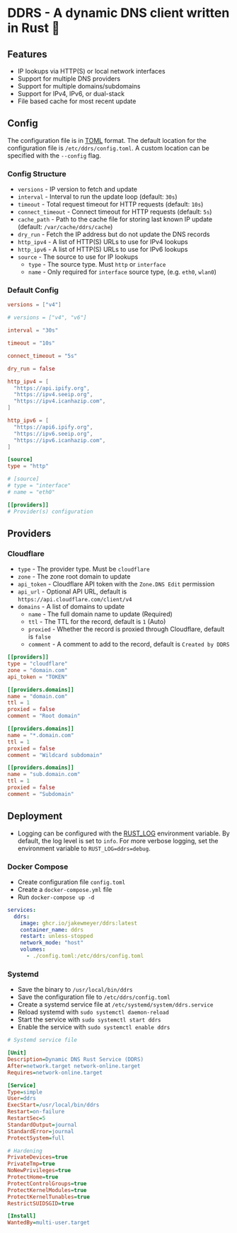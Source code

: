 # DDRS - A dynamic DNS client written in Rust 🦀

## Features
* IP lookups via HTTP(S) or local network interfaces
* Support for multiple DNS providers
* Support for multiple domains/subdomains
* Support for IPv4, IPv6, or dual-stack
* File based cache for most recent update

## Config
The configuration file is in [TOML](https://toml.io/en/) format. The default location for the configuration file is `/etc/ddrs/config.toml`. A custom location can be specified with the `--config` flag.

### Config Structure
* `versions` - IP version to fetch and update
* `interval` - Interval to run the update loop (default: `30s`)
* `timeout` - Total request timeout for HTTP requests (default: `10s`)
* `connect_timeout` - Connect timeout for HTTP requests (default: `5s`)
* `cache_path` - Path to the cache file for storing last known IP update (default: `/var/cache/ddrs/cache`)
* `dry_run` - Fetch the IP address but do not update the DNS records
* `http_ipv4` - A list of HTTP(S) URLs to use for IPv4 lookups
* `http_ipv6` - A list of HTTP(S) URLs to use for IPv6 lookups
* `source` - The source to use for IP lookups
  * `type` - The source type. Must `http` or `interface`
  * `name` - Only required for `interface` source type, (e.g. `eth0`, `wlan0`)

### Default Config

```toml
versions = ["v4"]

# versions = ["v4", "v6"]

interval = "30s"

timeout = "10s"

connect_timeout = "5s"

dry_run = false

http_ipv4 = [
  "https://api.ipify.org",
  "https://ipv4.seeip.org",
  "https://ipv4.icanhazip.com",
]

http_ipv6 = [
  "https://api6.ipify.org",
  "https://ipv6.seeip.org",
  "https://ipv6.icanhazip.com",
]

[source]
type = "http"

# [source]
# type = "interface"
# name = "eth0"

[[providers]]
# Provider(s) configuration
```

## Providers

### Cloudflare
* `type` - The provider type. Must be `cloudflare`
* `zone` - The zone root domain to update
* `api_token` - Cloudflare API token with the `Zone.DNS Edit` permission
* `api_url` - Optional API URL, default is `https://api.cloudflare.com/client/v4`
* `domains` - A list of domains to update
  * `name` - The full domain name to update (Required)
  * `ttl` - The TTL for the record, default is `1` (Auto)
  * `proxied` - Whether the record is proxied through Cloudflare, default is `false`
  * `comment` - A comment to add to the record, default is `Created by DDRS`

```toml
[[providers]]
type = "cloudflare"
zone = "domain.com"
api_token = "TOKEN"

[[providers.domains]]
name = "domain.com"
ttl = 1
proxied = false
comment = "Root domain"

[[providers.domains]]
name = "*.domain.com"
ttl = 1
proxied = false
comment = "Wildcard subdomain"

[[providers.domains]]
name = "sub.domain.com"
ttl = 1
proxied = false
comment = "Subdomain"
```

## Deployment
* Logging can be configured with the [RUST_LOG](https://docs.rs/env_logger/latest/env_logger/#enabling-logging) environment variable. By default, the log level is set to `info`. For more verbose logging, set the environment variable to `RUST_LOG=ddrs=debug`.

### Docker Compose
* Create configuration file `config.toml`
* Create a `docker-compose.yml` file
* Run `docker-compose up -d`

```yaml
services:
  ddrs:
    image: ghcr.io/jakewmeyer/ddrs:latest
    container_name: ddrs
    restart: unless-stopped
    network_mode: "host"
    volumes:
      - ./config.toml:/etc/ddrs/config.toml
```

### Systemd
* Save the binary to `/usr/local/bin/ddrs`
* Save the configuration file to `/etc/ddrs/config.toml`
* Create a systemd service file at `/etc/systemd/system/ddrs.service`
* Reload systemd with `sudo systemctl daemon-reload`
* Start the service with `sudo systemctl start ddrs`
* Enable the service with `sudo systemctl enable ddrs`

```ini
# Systemd service file

[Unit]
Description=Dynamic DNS Rust Service (DDRS)
After=network.target network-online.target
Requires=network-online.target

[Service]
Type=simple
User=ddrs
ExecStart=/usr/local/bin/ddrs
Restart=on-failure
RestartSec=5
StandardOutput=journal
StandardError=journal
ProtectSystem=full

# Hardening
PrivateDevices=true
PrivateTmp=true
NoNewPrivileges=true
ProtectHome=true
ProtectControlGroups=true
ProtectKernelModules=true
ProtectKernelTunables=true
RestrictSUIDSGID=true

[Install]
WantedBy=multi-user.target
```

